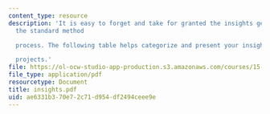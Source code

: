 ```yaml
---
content_type: resource
description: 'It is easy to forget and take for granted the insights generated in
  the standard method

  process. The following table helps categorize and present your insights from your

  projects.'
file: https://ol-ocw-studio-app-production.s3.amazonaws.com/courses/15-875-applications-of-system-dynamics-spring-2004/ae6331b370e72c71d954df2494ceee9e_insights.pdf
file_type: application/pdf
resourcetype: Document
title: insights.pdf
uid: ae6331b3-70e7-2c71-d954-df2494ceee9e
---
```

